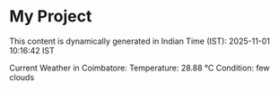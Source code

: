 # My Project

This content is dynamically generated in Indian Time (IST): 2025-11-01 10:16:42 IST


Current Weather in Coimbatore:
Temperature: 28.88 °C
Condition: few clouds
